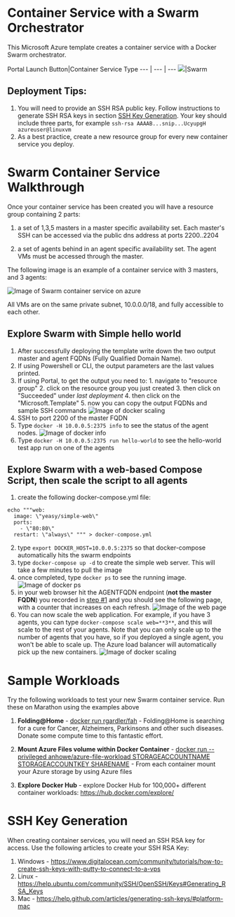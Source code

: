 # Container Service with a Swarm Orchestrator

This Microsoft Azure template creates a container service with a Docker Swarm orchestrator.

Portal Launch Button|Container Service Type
--- | --- | ---
<a href="https://portal.azure.com/#create/Microsoft.Template/uri/https%3A%2F%2Fraw.githubusercontent.com%2Frgardler%2Fazure-quickstart-templates%2Facs%2Facs-swarm-full-template%2Fazuredeploy.json" target="_blank"><img src="http://azuredeploy.net/deploybutton.png"/></a>|Swarm

## Deployment Tips:
1. You will need to provide an SSH RSA public key.  Follow instructions to generate SSH RSA keys in section [SSH Key Generation](#ssh-key-generation).  Your key should include three parts, for example ```ssh-rsa AAAAB...snip...UcyupgH azureuser@linuxvm```
2. As a best practice, create a new resource group for every new container service you deploy.

# Swarm Container Service Walkthrough

 Once your container service has been created you will have a resource group containing 2 parts:

1. a set of 1,3,5 masters in a master specific availability set.  Each master's SSH can be accessed via the public dns address at ports 2200..2204

2. a set of agents behind in an agent specific availability set.  The agent VMs must be accessed through the master.

The following image is an example of a container service with 3 masters, and 3 agents:

 ![Image of Swarm container service on azure](https://raw.githubusercontent.com/rgardler/azure-quickstart-templates/acs/acs-swarm-full-template/images/swarm.png)

 All VMs are on the same private subnet, 10.0.0.0/18, and fully accessible to each other.

## Explore Swarm with Simple hello world
 1. After successfully deploying the template write down the two output master and agent FQDNs (Fully Qualified Domain Name).
  1. If using Powershell or CLI, the output parameters are the last values printed.
  2. If using Portal, to get the output you need to:
    1. navigate to "resource group"
    2. click on the resource group you just created
    3. then click on "Succeeded" under *last deployment*
    4. then click on the "Microsoft.Template"
    5. now you can copy the output FQDNs and sample SSH commands
    ![Image of docker scaling](https://raw.githubusercontent.com/rgardler/azure-quickstart-templates/acs/acs-swarm-full-template/images/findingoutputs.png)
 2. SSH to port 2200 of the master FQDN
 3. Type `docker -H 10.0.0.5:2375 info` to see the status of the agent nodes.
 ![Image of docker info](https://raw.githubusercontent.com/rgardler/azure-quickstart-templates/acs/acs-swarm-full-template/images/dockerinfo.png)
 4. Type `docker -H 10.0.0.5:2375 run hello-world` to see the hello-world test app run on one of the agents

## Explore Swarm with a web-based Compose Script, then scale the script to all agents
1. create the following docker-compose.yml file:
```
echo """web:
  image: \"yeasy/simple-web\"
  ports:
    - \"80:80\"
  restart: \"always\" """ > docker-compose.yml
```
2. type `export DOCKER_HOST=10.0.0.5:2375` so that docker-compose automatically hits the swarm endpoints
3. type `docker-compose up -d` to create the simple web server.  This will take a few minutes to pull the image
4. once completed, type `docker ps` to see the running image.
 ![Image of docker ps](https://raw.githubusercontent.com/rgardler/azure-quickstart-templates/acs/acs-swarm-full-template/images/dockerps.png)
5. in your web browser hit the AGENTFQDN endpoint (**not the master FQDN**) you recorded in [step #1](#explore-swarm-with-simple-hello-world)  and you should see the following page, with a counter that increases on each refresh.
 ![Image of the web page](https://raw.githubusercontent.com/rgardler/azure-quickstart-templates/acs/acs-swarm-full-template/images/swarmbrowser.png)
6. You can now scale the web application.  For example, if you have 3 agents, you can type `docker-compose scale web=**3**`, and this will scale to the rest of your agents.  Note that you can only scale up to the number of agents that you have, so if you deployed a single agent, you won't be able to scale up.  The Azure load balancer will automatically pick up the new containers.
 ![Image of docker scaling](https://raw.githubusercontent.com/rgardler/azure-quickstart-templates/acs/acs-swarm-full-template/images/dockercomposescale.png)

# Sample Workloads

Try the following workloads to test your new Swarm container service.  Run these on Marathon using the examples above

1. **Folding@Home** - [docker run rgardler/fah](https://hub.docker.com/r/rgardler/fah/) - Folding@Home is searching for a cure for Cancer, Alzheimers, Parkinsons and other such diseases. Donate some compute time to this fantastic effort.

2. **Mount Azure Files volume within Docker Container** - [docker run --privileged anhowe/azure-file-workload STORAGEACCOUNTNAME STORAGEACCOUNTKEY SHARENAME](https://github.com/anhowe/azure-file-workload) - From each container mount your Azure storage by using Azure files

3. **Explore Docker Hub** - explore Docker Hub for 100,000+ different container workloads: https://hub.docker.com/explore/

# SSH Key Generation

When creating container services, you will need an SSH RSA key for access.  Use the following articles to create your SSH RSA Key:

1. Windows - https://www.digitalocean.com/community/tutorials/how-to-create-ssh-keys-with-putty-to-connect-to-a-vps
2. Linux - https://help.ubuntu.com/community/SSH/OpenSSH/Keys#Generating_RSA_Keys
3. Mac - https://help.github.com/articles/generating-ssh-keys/#platform-mac
